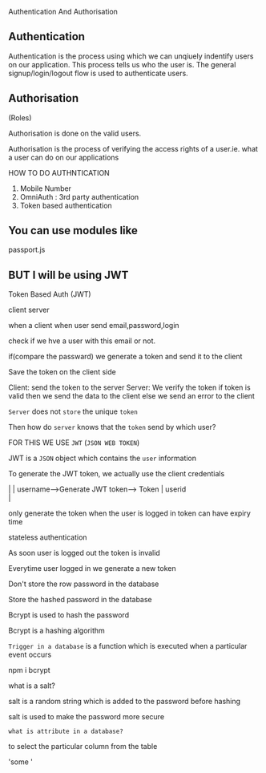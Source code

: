 Authentication And Authorisation 

## Authentication

Authentication is the process using which we can unqiuely indentify users on our application. This process tells us who the user is. The general signup/login/logout flow is used to authenticate users.

## Authorisation

(Roles)

Authorisation is done on the valid users. 

Authorisation is the process of verifying the access rights of a user.ie. what a user can do on our applications



HOW TO DO AUTHNTICATION

1. Mobile Number
2. OmniAuth  : 3rd party authentication
3. Token based authentication

## You can use modules like 

passport.js



## BUT I will be using JWT

Token Based Auth (JWT)


client                  server



when a client when user send email,password,login

check if we hve a user with this email or not.

if(compare the passward)
we generate a token and send it to the client

Save the token on the client side

Client:
    send the token to the server 
Server: 
    We verify the token 
    if token is valid then we send the data to the client
    else we send an error to the client


`Server` does not `store` the unique `token`

Then how do `server` knows that the `token` send by which user?


FOR THIS WE USE `JWT` (`JSON WEB TOKEN`)

JWT is a `JSON` object which contains the `user` information

To generate the JWT token, we actually use the client credentials 

| 
| username-->Generate JWT token--> Token
| userid  
|

only generate the token when the user is logged in 
token can have expiry time 

stateless authentication

As soon user is logged out the token is invalid

Everytime user logged in we generate a new token 



Don't store the row password in the database

Store the hashed password in the database



Bcrypt is used to hash the password

Bcrypt is a hashing algorithm


`Trigger in a database` is a function which is executed when a particular event occurs


npm i bcrypt

what is a salt?

salt is a random string which is added to the password before hashing

salt is used to make the password more secure


`what is attribute in a database?`

to select the particular column from the table


'some '